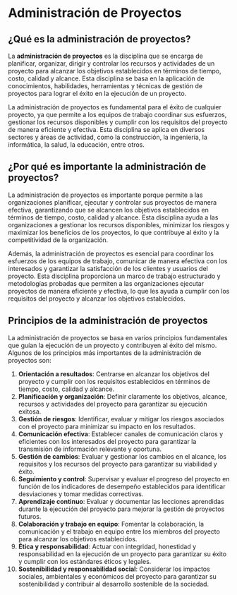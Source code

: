 # Administración de Proyectos

## ¿Qué es la administración de proyectos?

La **administración de proyectos** es la disciplina que se encarga de planificar, organizar, dirigir y controlar los
recursos y actividades de un proyecto para alcanzar los objetivos establecidos en términos de tiempo, costo, calidad y
alcance. Esta disciplina se basa en la aplicación de conocimientos, habilidades, herramientas y técnicas de gestión de
proyectos para lograr el éxito en la ejecución de un proyecto.

La administración de proyectos es fundamental para el éxito de cualquier proyecto, ya que permite a los equipos de
trabajo coordinar sus esfuerzos, gestionar los recursos disponibles y cumplir con los requisitos del proyecto de manera
eficiente y efectiva. Esta disciplina se aplica en diversos sectores y áreas de actividad, como la construcción, la
ingeniería, la informática, la salud, la educación, entre otros.

## ¿Por qué es importante la administración de proyectos?

La administración de proyectos es importante porque permite a las organizaciones planificar, ejecutar y controlar sus
proyectos de manera efectiva, garantizando que se alcancen los objetivos establecidos en términos de tiempo, costo,
calidad y alcance. Esta disciplina ayuda a las organizaciones a gestionar los recursos disponibles, minimizar los
riesgos y maximizar los beneficios de los proyectos, lo que contribuye al éxito y la competitividad de la organización.

Además, la administración de proyectos es esencial para coordinar los esfuerzos de los equipos de trabajo, comunicar de
manera efectiva con los interesados y garantizar la satisfacción de los clientes y usuarios del proyecto. Esta
disciplina proporciona un marco de trabajo estructurado y metodologías probadas que permiten a las organizaciones
ejecutar proyectos de manera eficiente y efectiva, lo que les ayuda a cumplir con los requisitos del proyecto y
alcanzar los objetivos establecidos.

## Principios de la administración de proyectos

La administración de proyectos se basa en varios principios fundamentales que guían la ejecución de un proyecto y
contribuyen al éxito del mismo. Algunos de los principios más importantes de la administración de proyectos son:

1. **Orientación a resultados**: Centrarse en alcanzar los objetivos del proyecto y cumplir con los requisitos
   establecidos en términos de tiempo, costo, calidad y alcance.
2. **Planificación y organización**: Definir claramente los objetivos, alcance, recursos y actividades del proyecto para
   garantizar su ejecución exitosa.
3. **Gestión de riesgos**: Identificar, evaluar y mitigar los riesgos asociados con el proyecto para minimizar su
   impacto en los resultados.
4. **Comunicación efectiva**: Establecer canales de comunicación claros y eficientes con los interesados del proyecto
   para garantizar la transmisión de información relevante y oportuna.
5. **Gestión de cambios**: Evaluar y gestionar los cambios en el alcance, los requisitos y los recursos del proyecto
   para garantizar su viabilidad y éxito.
6. **Seguimiento y control**: Supervisar y evaluar el progreso del proyecto en función de los indicadores de desempeño
   establecidos para identificar desviaciones y tomar medidas correctivas.
7. **Aprendizaje continuo**: Evaluar y documentar las lecciones aprendidas durante la ejecución del proyecto para
   mejorar la gestión de proyectos futuros.
8. **Colaboración y trabajo en equipo**: Fomentar la colaboración, la comunicación y el trabajo en equipo entre los
   miembros del proyecto para alcanzar los objetivos establecidos.
9. **Ética y responsabilidad**: Actuar con integridad, honestidad y responsabilidad en la ejecución de un proyecto para
   garantizar su éxito y cumplir con los estándares éticos y legales.
10. **Sostenibilidad y responsabilidad social**: Considerar los impactos sociales, ambientales y económicos del proyecto
    para garantizar su sostenibilidad y contribuir al desarrollo sostenible de la sociedad.